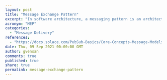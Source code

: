 ```yaml
---
layout: post
title: "Message Exchange Pattern"
excerpt: "In software architecture, a messaging pattern is an architectural pattern which describes how two different parts of an application, or different systems connect and communicate with each other"
acronym: "MEP"
categories:
  - "Message Delivery"
references:
  - "https://docs.solace.com/PubSub-Basics/Core-Concepts-Message-Models.htm"
date: Thu, 09 Sep 2021 00:00:00 GMT
author: gvensan
comments: true
published: true
share: true
permalink: message-exchange-pattern
---
```

